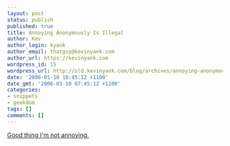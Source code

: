 ```yaml
---
layout: post
status: publish
published: true
title: Annoying Anonymously Is Illegal
author: Kev
author_login: kyank
author_email: thatguy@kevinyank.com
author_url: https://kevinyank.com
wordpress_id: 15
wordpress_url: http://old.kevinyank.com/blog/archives/annoying-anonymously-is-illegal/
date: '2006-01-10 18:45:12 +1100'
date_gmt: '2006-01-10 07:45:12 +1100'
categories:
- snippets
- geekdom
tags: []
comments: []
---
```

<p><a href="http://www.dvorak.org/blog/?p=3836">Good thing I'm not annoying.</a></p>
